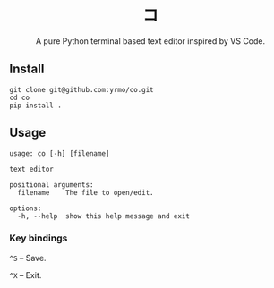 <div align="center">
<h1>
    <div>コ</div>
</h1>

A pure Python terminal based text editor inspired by VS Code. 

</div>

## Install

```
git clone git@github.com:yrmo/co.git
cd co
pip install .
```

## Usage

```
usage: co [-h] [filename]

text editor

positional arguments:
  filename    The file to open/edit.

options:
  -h, --help  show this help message and exit
```

### Key bindings

<!-- `^A` – Go to start of line. -->

<!-- `^E` – Go to end of line. -->

<!-- `^K` – Delete from cursor to end of line. -->

`^S` – Save.

`^X` – Exit.
